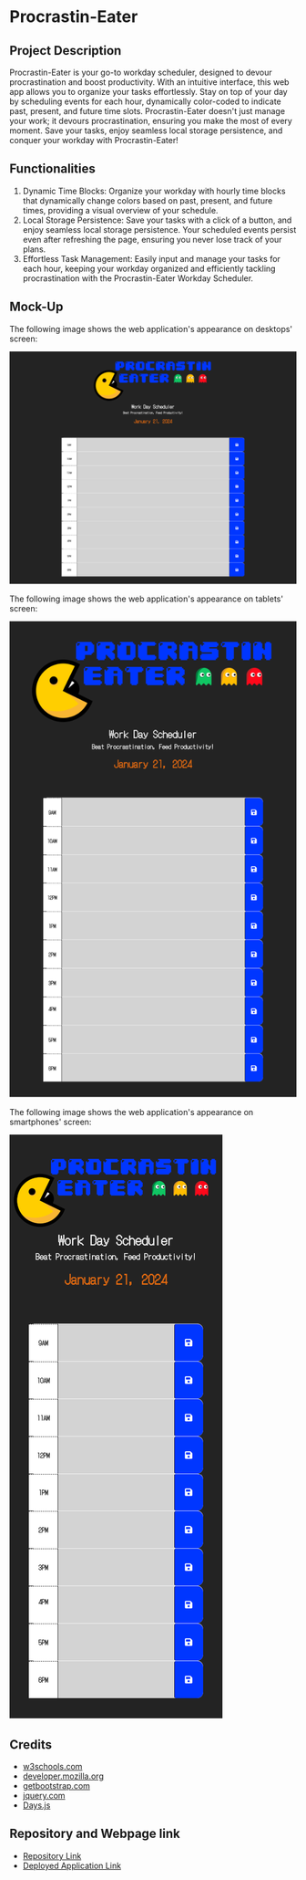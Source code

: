 # Procrastin-Eater

## Project Description
Procrastin-Eater is your go-to workday scheduler, designed to devour procrastination and boost productivity. With an intuitive interface, this web app allows you to organize your tasks effortlessly. Stay on top of your day by scheduling events for each hour, dynamically color-coded to indicate past, present, and future time slots. Procrastin-Eater doesn't just manage your work; it devours procrastination, ensuring you make the most of every moment. Save your tasks, enjoy seamless local storage persistence, and conquer your workday with Procrastin-Eater!

## Functionalities
1. Dynamic Time Blocks: Organize your workday with hourly time blocks that dynamically change colors based on past, present, and future times, providing a visual overview of your schedule.
2. Local Storage Persistence: Save your tasks with a click of a button, and enjoy seamless local storage persistence. Your scheduled events persist even after refreshing the page, ensuring you never lose track of your plans.
3. Effortless Task Management: Easily input and manage your tasks for each hour, keeping your workday organized and efficiently tackling procrastination with the Procrastin-Eater Workday Scheduler.

## Mock-Up
The following image shows the web application's appearance on desktops' screen:

![Desktop screen size visualization.](./assets/images/desktop.png)


The following image shows the web application's appearance on tablets' screen:

![Tablet screen size visualization.](./assets/images/tablet.png)


The following image shows the web application's appearance on smartphones' screen:

![Smartphone screen size visualization.](./assets/images/smartphone.png)

## Credits
- [w3schools.com](https://www.w3schools.com/)
- [developer.mozilla.org](https://developer.mozilla.org/en-US/)
- [getbootstrap.com](https://getbootstrap.com/docs/5.3/getting-started/introduction/)
- [jquery.com](https://api.jquery.com/)
- [Days.js](https://day.js.org/en/)

## Repository and Webpage link

- [Repository Link](https://github.com/marphco/procrastin-eater)
- [Deployed Application Link](https://marphco.github.io/procrastin-eater/)